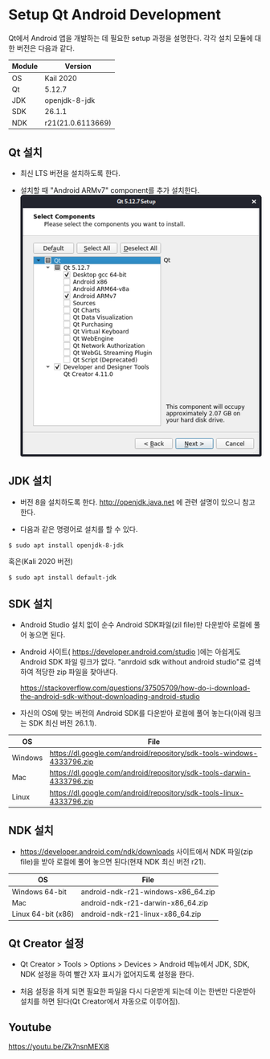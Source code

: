 Setup Qt Android Development
===

Qt에서 Android 앱을 개발하는 데 필요한 setup 과정을 설명한다. 각각 설치 모듈에 대한 버전은 다음과 같다.

|Module|Version|
|---|---|
|OS|Kail 2020|
|Qt|5.12.7|
|JDK|openjdk-8-jdk|
|SDK|26.1.1|
|NDK|r21(21.0.6113669)|

## Qt 설치
* 최신 LTS 버전을 설치하도록 한다.

* 설치할 때 "Android ARMv7" component를 추가 설치한다.  
![](select-components.png)

## JDK 설치

* 버전 8을 설치하도록 한다. http://openjdk.java.net 에 관련 설명이 있으니 참고한다.

* 다음과 같은 명령어로 설치를 할 수 있다.
```
$ sudo apt install openjdk-8-jdk
```
혹은(Kali 2020 버전)
```
$ sudo apt install default-jdk
```

## SDK 설치
* Android Studio 설치 없이 순수 Android SDK파일(zil file)만 다운받아 로컬에 풀어 놓으면 된다.

* Android 사이트( https://developer.android.com/studio )에는 아쉽게도 Android SDK 파일 링크가 없다. "anrdoid sdk without android studio"로 검색하여 적당한 zip 파일을 찾아낸다.

  https://stackoverflow.com/questions/37505709/how-do-i-download-the-android-sdk-without-downloading-android-studio

* 자신의 OS에 맞는 버전의 Android SDK를 다운받아 로컬에 풀어 놓는다(아래 링크는 SDK 최신 버전 26.1.1).  

|OS|File|
|---|---|
|Windows|https://dl.google.com/android/repository/sdk-tools-windows-4333796.zip|
|Mac|https://dl.google.com/android/repository/sdk-tools-darwin-4333796.zip|
|Linux|https://dl.google.com/android/repository/sdk-tools-linux-4333796.zip|

## NDK 설치
* https://developer.android.com/ndk/downloads 사이트에서 NDK 파일(zip file)을 받아 로컬에 풀어 놓으면 된다(현재 NDK 최신 버전 r21).

|OS|File|
|---|---|
|Windows 64-bit|android-ndk-r21-windows-x86_64.zip|
|Mac|android-ndk-r21-darwin-x86_64.zip
|Linux 64-bit (x86)|android-ndk-r21-linux-x86_64.zip|

## Qt Creator 설정
* Qt Creator > Tools > Options > Devices > Android 메뉴에서 JDK, SDK, NDK 설정을 하여 빨간 X자 표시가 없어지도록 설정을 한다.

* 처음 설정을 하게 되면 필요한 파일을 다시 다운받게 되는데 이는 한번만 다운받아 설치를 하면 된다(Qt Creator에서 자동으로 이루어짐).

## Youtube
https://youtu.be/Zk7nsnMEXl8
